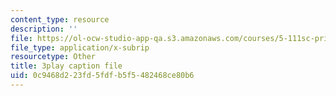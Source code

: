 ```yaml
---
content_type: resource
description: ''
file: https://ol-ocw-studio-app-qa.s3.amazonaws.com/courses/5-111sc-principles-of-chemical-science-fall-2014/0c9468d223fd5fdfb5f5482468ce80b6_Qg7pQ_CYaIQ.vtt
file_type: application/x-subrip
resourcetype: Other
title: 3play caption file
uid: 0c9468d2-23fd-5fdf-b5f5-482468ce80b6
---
```

